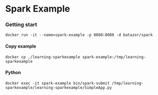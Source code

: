 # Spark Example

### Getting start

```
docker run -it --name=spark-example -p 8080:8080 -d batazor/spark
```

#### Copy example

```
docker cp ./learning-sparkexample spark-example:/tmp/learning-sparkexample
```

#### Python

```
docker exec -it spark-example bin/spark-submit /tmp/learning-sparkexample/learning-sparkexample/SimpleApp.py
```
